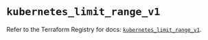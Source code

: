 # `kubernetes_limit_range_v1`

Refer to the Terraform Registry for docs: [`kubernetes_limit_range_v1`](https://registry.terraform.io/providers/hashicorp/kubernetes/2.35.1/docs/resources/limit_range_v1).

